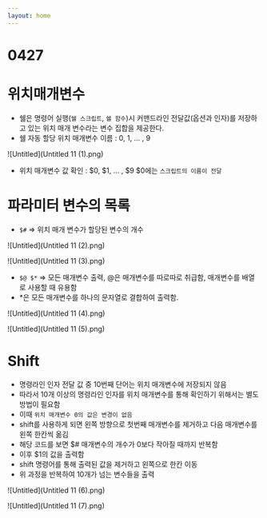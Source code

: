 ```yaml
---
layout: home
---
```


# 0427

# 위치매개변수

- 쉘은 명령어 실행(`쉘 스크립트`, `쉘 함수`)시 커맨드라인 전달값(옵션과 인자)를 저장하고 있는 위치 매개 변수라는 변수 집합을 제공한다.
- 쉘 자동 할당 위치 매개변수 이름 : 0, 1, … , 9

![Untitled](Untitled 11 (1).png)

- 위치 매개변수 값 확인 : $0, $1, … , $9 $0에는 `스크립트의 이름이 전달`

# 파라미터 변수의 목록

- `$#` ⇒ 위치 매개 변수가 할당된 변수의 개수

![Untitled](Untitled 11 (2).png)

![Untitled](Untitled 11 (3).png)

- `$@ $*` ⇒ 모든 매개변수 출력, @은 매개변수를 따로따로 취급함, 매개변수를 배열로 사용할 때 유용함
- *은 모든 매개변수를 하나의 문자열로 결합하여 출력함.

![Untitled](Untitled 11 (4).png)

![Untitled](Untitled 11 (5).png)

# Shift

- 명령라인 인자 전달 값 중 10번째 단어는 위치 매개변수에 저장되지 않음
- 따라서 10개 이상의 명령라인 인자를 위치 매개변수를 통해 확인하기 위해서는 별도 방법이 필요함
- 이때 `위치 매개변수 0의 값은 변경이 없음`
- shift를 사용하게 되면 왼쪽 방향으로 첫번째 매개변수를 제거하고 다음 매개변수를 왼쪽 한칸씩 옮김
- 해당 코드를 보면 $# 매개변수의 개수가 0보다 작아질 때까지 반복함
- 이후 $1의 값을 출력함
- shift 명령어를 통해 출력된 값을 제거하고 왼쪽으로 한칸 이동
- 위 과정을 반복하여 10개가 넘는 변수들을 출력

![Untitled](Untitled 11 (6).png)

![Untitled](Untitled 11 (7).png)

